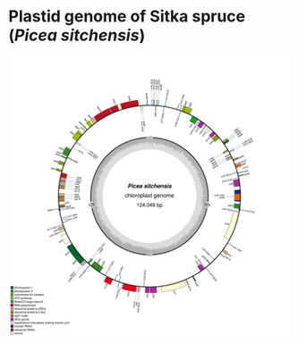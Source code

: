 # Plastid genome of Sitka spruce (*Picea sitchensis*)

![The complete plastid genome of Sitka spruce](KU215903-manual.gbf.png)
